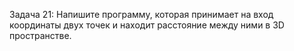 Задача 21: Напишите программу, которая принимает на вход координаты двух точек и находит расстояние между ними в 3D пространстве.